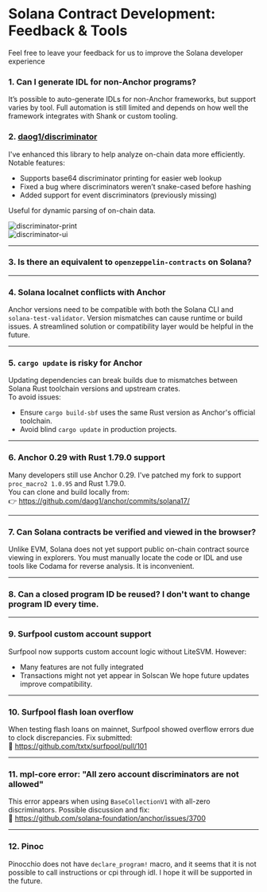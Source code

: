 # Solana Contract Development: Feedback & Tools

Feel free to leave your feedback for us to improve the Solana developer experience

### 1. Can I generate IDL for non-Anchor programs?

It’s possible to auto-generate IDLs for non-Anchor frameworks, but support varies by tool. Full automation is still limited and depends on how well the framework integrates with Shank or custom tooling.

### 2. [daog1/discriminator](https://github.com/daog1/discriminator)

I've enhanced this library to help analyze on-chain data more efficiently. Notable features:

- Supports base64 discriminator printing for easier web lookup  
- Fixed a bug where discriminators weren’t snake-cased before hashing  
- Added support for event discriminators (previously missing)  

Useful for dynamic parsing of on-chain data.

![discriminator-print](https://user-images.githubusercontent.com/example1.png)  
![discriminator-ui](https://user-images.githubusercontent.com/example2.png)

---

### 3. Is there an equivalent to `openzeppelin-contracts` on Solana?

---

### 4. Solana localnet conflicts with Anchor

Anchor versions need to be compatible with both the Solana CLI and `solana-test-validator`. Version mismatches can cause runtime or build issues. A streamlined solution or compatibility layer would be helpful in the future.

---

### 5. `cargo update` is risky for Anchor

Updating dependencies can break builds due to mismatches between Solana Rust toolchain versions and upstream crates.  
To avoid issues:
- Ensure `cargo build-sbf` uses the same Rust version as Anchor's official toolchain.
- Avoid blind `cargo update` in production projects.

---

### 6. Anchor 0.29 with Rust 1.79.0 support

Many developers still use Anchor 0.29. I've patched my fork to support `proc_macro2 1.0.95` and Rust 1.79.0.  
You can clone and build locally from:  
👉 https://github.com/daog1/anchor/commits/solana17/

---

### 7. Can Solana contracts be verified and viewed in the browser?

Unlike EVM, Solana does not yet support public on-chain contract source viewing in explorers. You must manually locate the code or IDL and use tools like Codama for reverse analysis. It is inconvenient. 

---

### 8. Can a closed program ID be reused? I don't want to change program ID every time.

---

### 9. Surfpool custom account support

Surfpool now supports custom account logic without LiteSVM. However:
- Many features are not fully integrated
- Transactions might not yet appear in Solscan
We hope future updates improve compatibility.

---

### 10. Surfpool flash loan overflow

When testing flash loans on mainnet, Surfpool showed overflow errors due to clock discrepancies. Fix submitted:  
🔗 https://github.com/txtx/surfpool/pull/101

---

### 11. mpl-core error: "All zero account discriminators are not allowed"

This error appears when using `BaseCollectionV1` with all-zero discriminators. Possible discussion and fix:  
🔗 https://github.com/solana-foundation/anchor/issues/3700

---

### 12. Pinoc
Pinocchio does not have `declare_program!` macro, and it seems that it is not possible to call instructions or cpi through idl. I hope it will be supported in the future.
